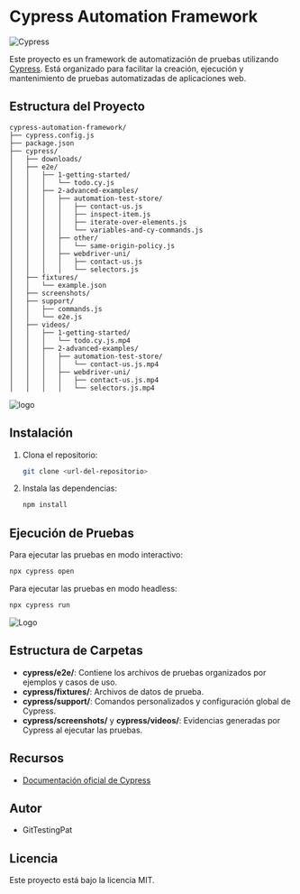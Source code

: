 # Cypress Automation Framework

![Cypress](/Users/apple/Documents/Screen_Shots/cypress_logo.png)

Este proyecto es un framework de automatización de pruebas utilizando [Cypress](https://www.cypress.io/). Está organizado para facilitar la creación, ejecución y mantenimiento de pruebas automatizadas de aplicaciones web.

## Estructura del Proyecto

```
cypress-automation-framework/
├── cypress.config.js
├── package.json
├── cypress/
│   ├── downloads/
│   ├── e2e/
│   │   ├── 1-getting-started/
│   │   │   └── todo.cy.js
│   │   ├── 2-advanced-examples/
│   │   │   ├── automation-test-store/
│   │   │   │   ├── contact-us.js
│   │   │   │   ├── inspect-item.js
│   │   │   │   ├── iterate-over-elements.js
│   │   │   │   └── variables-and-cy-commands.js
│   │   │   ├── other/
│   │   │   │   └── same-origin-policy.js
│   │   │   ├── webdriver-uni/
│   │   │   │   ├── contact-us.js
│   │   │   │   └── selectors.js
│   ├── fixtures/
│   │   └── example.json
│   ├── screenshots/
│   ├── support/
│   │   ├── commands.js
│   │   └── e2e.js
│   ├── videos/
│   │   ├── 1-getting-started/
│   │   │   └── todo.cy.js.mp4
│   │   ├── 2-advanced-examples/
│   │   │   ├── automation-test-store/
│   │   │   │   └── contact-us.js.mp4
│   │   │   ├── webdriver-uni/
│   │   │   │   ├── contact-us.js.mp4
│   │   │   │   └── selectors.js.mp4
```

![logo](/Users/apple/Documents/Screen_Shots/cypress_logo2.png)

## Instalación

1. Clona el repositorio:
   ```bash
   git clone <url-del-repositorio>
   ```
2. Instala las dependencias:
   ```bash
   npm install
   ```

## Ejecución de Pruebas

Para ejecutar las pruebas en modo interactivo:
```bash
npx cypress open
```

Para ejecutar las pruebas en modo headless:
```bash
npx cypress run
```
![Logo](/Users/apple/Documents/Screen_Shots/cypress_logo3.png)


## Estructura de Carpetas
- **cypress/e2e/**: Contiene los archivos de pruebas organizados por ejemplos y casos de uso.
- **cypress/fixtures/**: Archivos de datos de prueba.
- **cypress/support/**: Comandos personalizados y configuración global de Cypress.
- **cypress/screenshots/** y **cypress/videos/**: Evidencias generadas por Cypress al ejecutar las pruebas.

## Recursos
- [Documentación oficial de Cypress](https://docs.cypress.io/)

## Autor
- GitTestingPat

## Licencia
Este proyecto está bajo la licencia MIT.
